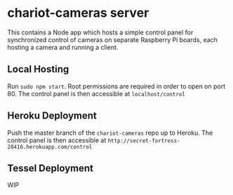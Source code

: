 # chariot-cameras server
This contains a Node app which hosts a simple control panel for synchronized control of cameras on separate Raspberry Pi boards, each hosting a camera and running a client.

## Local Hosting
Run `sudo npm start`. Root permissions are required in order to open on port 80. The control panel is then accessible at `localhost/control`

## Heroku Deployment
Push the master branch of the `chariot-cameras` repo up to Heroku. The control panel is then accessible at `http://secret-fortress-28416.herokuapp.com/control`

## Tessel Deployment
WIP

